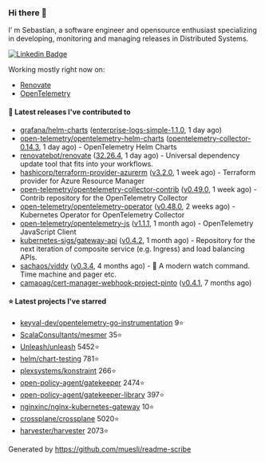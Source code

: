 ### Hi there 👋

I’ m Sebastian, a software engineer and opensource enthusiast specializing in developing, monitoring and managing releases in Distributed Systems.

[![Linkedin Badge](https://img.shields.io/badge/-LinkedIn-blue?style=flat&logo=Linkedin&logoColor=white&link=https://www.linkedin.com/in/sebastian-poxhofer/)](https://www.linkedin.com/in/sebastian-poxhofer/)

Working mostly right now on:
- [Renovate](https://github.com/renovatebot/renovate)
- [OpenTelemetry](https://github.com/open-telemetry)



#### 🚀 Latest releases I've contributed to

- [grafana/helm-charts](https://github.com/grafana/helm-charts) ([enterprise-logs-simple-1.1.0](https://github.com/grafana/helm-charts/releases/tag/enterprise-logs-simple-1.1.0), 1 day ago)
- [open-telemetry/opentelemetry-helm-charts](https://github.com/open-telemetry/opentelemetry-helm-charts) ([opentelemetry-collector-0.14.3](https://github.com/open-telemetry/opentelemetry-helm-charts/releases/tag/opentelemetry-collector-0.14.3), 1 day ago) - OpenTelemetry Helm Charts
- [renovatebot/renovate](https://github.com/renovatebot/renovate) ([32.26.4](https://github.com/renovatebot/renovate/releases/tag/32.26.4), 1 day ago) - Universal dependency update tool that fits into your workflows.
- [hashicorp/terraform-provider-azurerm](https://github.com/hashicorp/terraform-provider-azurerm) ([v3.2.0](https://github.com/hashicorp/terraform-provider-azurerm/releases/tag/v3.2.0), 1 week ago) - Terraform provider for Azure Resource Manager
- [open-telemetry/opentelemetry-collector-contrib](https://github.com/open-telemetry/opentelemetry-collector-contrib) ([v0.49.0](https://github.com/open-telemetry/opentelemetry-collector-contrib/releases/tag/v0.49.0), 1 week ago) - Contrib repository for the OpenTelemetry Collector
- [open-telemetry/opentelemetry-operator](https://github.com/open-telemetry/opentelemetry-operator) ([v0.48.0](https://github.com/open-telemetry/opentelemetry-operator/releases/tag/v0.48.0), 2 weeks ago) - Kubernetes Operator for OpenTelemetry Collector
- [open-telemetry/opentelemetry-js](https://github.com/open-telemetry/opentelemetry-js) ([v1.1.1](https://github.com/open-telemetry/opentelemetry-js/releases/tag/v1.1.1), 1 month ago) - OpenTelemetry JavaScript Client
- [kubernetes-sigs/gateway-api](https://github.com/kubernetes-sigs/gateway-api) ([v0.4.2](https://github.com/kubernetes-sigs/gateway-api/releases/tag/v0.4.2), 1 month ago) - Repository for the next iteration of composite service (e.g. Ingress) and load balancing APIs.
- [sachaos/viddy](https://github.com/sachaos/viddy) ([v0.3.4](https://github.com/sachaos/viddy/releases/tag/v0.3.4), 4 months ago) - 👀 A modern watch command. Time machine and pager etc.
- [camaoag/cert-manager-webhook-project-pinto](https://github.com/camaoag/cert-manager-webhook-project-pinto) ([v0.4.1](https://github.com/camaoag/cert-manager-webhook-project-pinto/releases/tag/v0.4.1), 7 months ago)

#### ⭐ Latest projects I've starred

- [keyval-dev/opentelemetry-go-instrumentation](https://github.com/keyval-dev/opentelemetry-go-instrumentation}) 9⭐
- [ScalaConsultants/mesmer](https://github.com/ScalaConsultants/mesmer}) 35⭐
- [Unleash/unleash](https://github.com/Unleash/unleash}) 5452⭐
- [helm/chart-testing](https://github.com/helm/chart-testing}) 781⭐
- [plexsystems/konstraint](https://github.com/plexsystems/konstraint}) 266⭐
- [open-policy-agent/gatekeeper](https://github.com/open-policy-agent/gatekeeper}) 2474⭐
- [open-policy-agent/gatekeeper-library](https://github.com/open-policy-agent/gatekeeper-library}) 397⭐
- [nginxinc/nginx-kubernetes-gateway](https://github.com/nginxinc/nginx-kubernetes-gateway}) 10⭐
- [crossplane/crossplane](https://github.com/crossplane/crossplane}) 5020⭐
- [harvester/harvester](https://github.com/harvester/harvester}) 2073⭐



Generated by https://github.com/muesli/readme-scribe
